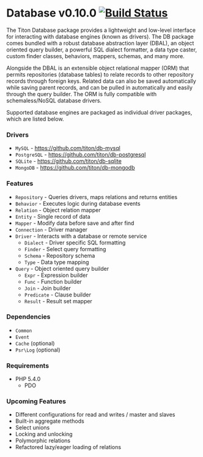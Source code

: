 # Database v0.10.0 [![Build Status](https://travis-ci.org/titon/db.png)](https://travis-ci.org/titon/db) #

The Titon Database package provides a lightweight and low-level interface for interacting with database engines (known as drivers).
The DB package comes bundled with a robust database abstraction layer (DBAL), an object oriented query builder,
a powerful SQL dialect formatter, a data type caster, custom finder classes, behaviors, mappers, schemas, and many more.

Alongside the DBAL is an extensible object relational mapper (ORM) that permits repositories (database tables) to
relate records to other repository records through foreign keys. Related data can also be saved automatically while saving parent records,
and can be pulled in automatically and easily through the query builder. The ORM is fully compatible with schemaless/NoSQL database drivers.

Supported database engines are packaged as individual driver packages, which are listed below.

### Drivers ###

* `MySQL` - https://github.com/titon/db-mysql
* `PostgreSQL` - https://github.com/titon/db-postgresql
* `SQLite` - https://github.com/titon/db-sqlite
* `MongoDB` - https://github.com/titon/db-mongodb

### Features ###

* `Repository` - Queries drivers, maps relations and returns entities
* `Behavior` - Executes logic during database events
* `Relation` - Object relation mapper
* `Entity` - Single record of data
* `Mapper` - Modify data before save and after find
* `Connection` - Driver manager
* `Driver` - Interacts with a database or remote service
    * `Dialect` - Driver specific SQL formatting
    * `Finder` - Select query formatting
    * `Schema` - Repository schema
    * `Type` - Data type mapping
* `Query` - Object oriented query builder
    * `Expr` - Expression builder
    * `Func` - Function builder
    * `Join` - Join builder
    * `Predicate` - Clause builder
    * `Result` - Result set mapper

### Dependencies ###

* `Common`
* `Event`
* `Cache` (optional)
* `Psr\Log` (optional)

### Requirements ###

* PHP 5.4.0
    * PDO

### Upcoming Features ###

* Different configurations for read and writes / master and slaves
* Built-in aggregate methods
* Select unions
* Locking and unlocking
* Polymorphic relations
* Refactored lazy/eager loading of relations